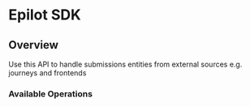 # Epilot SDK

## Overview

Use this API to handle submissions entities from external sources e.g. journeys and frontends


### Available Operations

